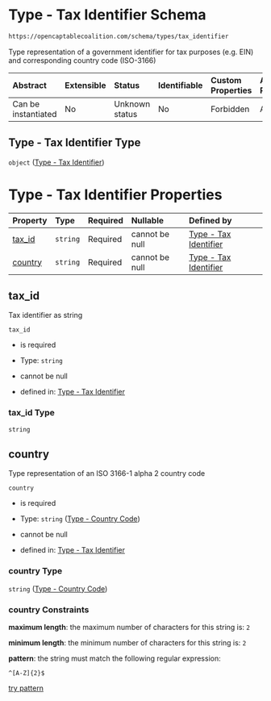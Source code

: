 # Type - Tax Identifier Schema

```txt
https://opencaptablecoalition.com/schema/types/tax_identifier
```

Type representation of a government identifier for tax purposes (e.g. EIN) and corresponding country code (ISO-3166)

| Abstract            | Extensible | Status         | Identifiable | Custom Properties | Additional Properties | Access Restrictions | Defined In                                                                       |
| :------------------ | :--------- | :------------- | :----------- | :---------------- | :-------------------- | :------------------ | :------------------------------------------------------------------------------- |
| Can be instantiated | No         | Unknown status | No           | Forbidden         | Allowed               | none                | [TaxID.schema.json](../../schema/types/TaxID.schema.json "open original schema") |

## Type - Tax Identifier Type

`object` ([Type - Tax Identifier](taxid.md))

# Type - Tax Identifier Properties

| Property            | Type     | Required | Nullable       | Defined by                                                                                                                                                      |
| :------------------ | :------- | :------- | :------------- | :-------------------------------------------------------------------------------------------------------------------------------------------------------------- |
| [tax_id](#tax_id)   | `string` | Required | cannot be null | [Type - Tax Identifier](taxid-properties-tax_id.md "https://opencaptablecoalition.com/schema/types/tax_identifier#/properties/tax_id")                          |
| [country](#country) | `string` | Required | cannot be null | [Type - Tax Identifier](address-properties-type---country-code.md "https://opencaptablecoalition.com/schema/types/CountryCode.schema.json#/properties/country") |

## tax_id

Tax identifier as string

`tax_id`

*   is required

*   Type: `string`

*   cannot be null

*   defined in: [Type - Tax Identifier](taxid-properties-tax_id.md "https://opencaptablecoalition.com/schema/types/tax_identifier#/properties/tax_id")

### tax_id Type

`string`

## country

Type representation of an ISO 3166-1 alpha 2 country code

`country`

*   is required

*   Type: `string` ([Type - Country Code](address-properties-type---country-code.md))

*   cannot be null

*   defined in: [Type - Tax Identifier](address-properties-type---country-code.md "https://opencaptablecoalition.com/schema/types/CountryCode.schema.json#/properties/country")

### country Type

`string` ([Type - Country Code](address-properties-type---country-code.md))

### country Constraints

**maximum length**: the maximum number of characters for this string is: `2`

**minimum length**: the minimum number of characters for this string is: `2`

**pattern**: the string must match the following regular expression: 

```regexp
^[A-Z]{2}$
```

[try pattern](https://regexr.com/?expression=%5E%5BA-Z%5D%7B2%7D%24 "try regular expression with regexr.com")
